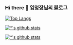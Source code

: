 ### Hi there 👋 [임명장님의 블로그](https://blog.naver.com/lkut1)
[![Top Langs](https://github-readme-stats.vercel.app/api/top-langs/?username=ImMyeongJang&layout=compact)](https://github.com/ImMyeongJang/github-readme-stats)

[![*'s github stats](https://github-readme-stats.vercel.app/api?username=ImMyeongJang)](https://github.com/ImMyeongJang)

[![*'s github stats](https://github-readme-stats.vercel.app/api?username=ImMyeongJang&show_icons=true&theme=radical)](https://github.com/ImMyeongJang)



